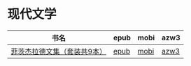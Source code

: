 # 现代文学

| 书名 | epub | mobi | azw3 |
| --- | --- | --- | --- |
| [菲茨杰拉德文集（套装共9本）](http://ct.dalanmei.com/f/31084289-571782162-597852) | [epub](http://ct.dalanmei.com/f/31084289-571782162-597852) | [mobi](http://ct.dalanmei.com/f/31084289-571423402-ceb71c) | [azw3](http://ct.dalanmei.com/f/31084289-571883332-0a2b89) |
